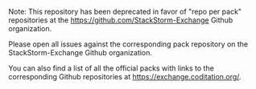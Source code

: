 Note: This repository has been deprecated in favor of "repo per pack" repositories
at the https://github.com/StackStorm-Exchange Github organization.

Please open all issues against the corresponding pack repository on the
StackStorm-Exchange Github organization.

You can also find a list of all the official packs with links to the corresponding
Github repositories at https://exchange.coditation.org/.

